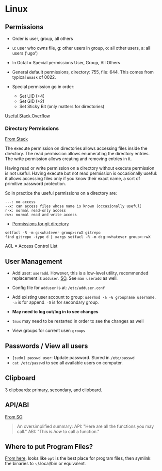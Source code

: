 # Linux

## Permissions

- Order is user, group, all others
- u: user who owns file, g: other users in group, o: all other users, a: all users ('ugo')

- In Octal = Special permissions User, Group, All Others
- General default permissions, directory: 755, file: 644. This comes
  from typical `umask` of 0022.
- Special permission go in order:
    - Set UID (+4)
    - Set GID (+2)
    - Set Sticky Bit (only matters for directories)

[Useful Stack Overflow](https://askubuntu.com/a/581295)

### Directory Permissions

[From Stack](https://unix.stackexchange.com/a/18098/296724)

The execute permission on directories allows accessing files inside the
directory. The read permission allows enumerating the directory entries.
The write permission allows creating and removing entries in it.

Having read or write permission on a directory without execute
permission is not useful. Having execute but not read permission is
occasionally useful: it allows accessing files only if you know their
exact name, a sort of primitive password protection.

So in practice the useful permissions on a directory are:

    ---: no access
    --x: can access files whose name is known (occasionally useful)
    r-x: normal read-only access
    rwx: normal read and write access


- [Permissions for git directory](https://serverfault.com/a/27040)

```
setfacl -R -m g:<whatever group>:rwX gitrepo
find gitrepo -type d | xargs setfacl -R -m d:g:<whatever group>:rwX
```

ACL = Access Control List


## User Management

- Add user: `useradd`. However, this is a low-level utility, recommended
  replacement is `adduser`. [SO](https://unix.stackexchange.com/a/182193/296724). See `man useradd` as well.
- Config file for `adduser` is at: `/etc/adduser.conf`
- Add existing user account to group: `usermod -a -G groupname username`.
  `-a` is for append.
  `-G` is for secondary group.

- **May need to log out/log in to see changes**
- `tmux` may need to be restarted in order to see the changes as well

- View groups for current user: `groups`

## Passwords / View all users

- `[sudo] passwd user`: Update password. Stored in `/etc/passwd`
- `cat /etc/passwd` to see all available users on computer.

## Clipboard

3 clipboards: primary, secondary, and clipboard.

## API/ABI

[From SO](https://stackoverflow.com/a/41402442/5932184)

> An oversimplified summary:
>   API: "Here are all the functions you may call."
>   ABI: "This is *how* to call a function."

## Where to put Program Files?

[From here](https://askubuntu.com/a/551932), looks like `opt` is the
best place for program files, then symlink the binaries to ~/.local/bin
or equivalent.

